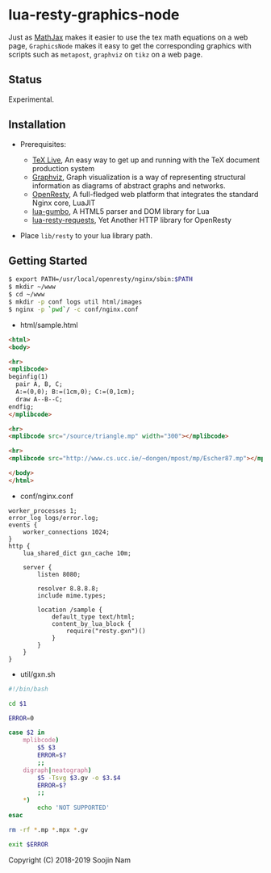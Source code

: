 lua-resty-graphics-node
=======
Just as [MathJax](https://www.mathjax.org/) makes it easier to use the tex math equations on a web page, `GraphicsNode` makes it easy to get the corresponding graphics with scripts such as `metapost`, `graphviz` on `tikz` on a web page.

Status
------
Experimental.

Installation
------------
- Prerequisites:
  
  - [TeX Live](https://www.tug.org/texlive/), An easy way to get up and running with the TeX document production system
  - [Graphviz](https://www.graphviz.org/), Graph visualization is a way of representing structural information as diagrams of abstract graphs and networks.
  - [OpenResty](http://openresty.org/en/), A full-fledged web platform that integrates the standard Nginx core, LuaJIT
  - [lua-gumbo](https://craigbarnes.gitlab.io/lua-gumbo/), A HTML5 parser and DOM library for Lua
  - [lua-resty-requests](https://github.com/tokers/lua-resty-requests), Yet Another HTTP library for OpenResty
- Place `lib/resty` to your lua library path.

Getting Started
---------------
```bash
$ export PATH=/usr/local/openresty/nginx/sbin:$PATH
$ mkdir ~/www
$ cd ~/www
$ mkdir -p conf logs util html/images
$ nginx -p `pwd`/ -c conf/nginx.conf
```

- html/sample.html
```html
<html>
<body>

<hr>
<mplibcode>
beginfig(1)
  pair A, B, C;
  A:=(0,0); B:=(1cm,0); C:=(0,1cm);
  draw A--B--C;
endfig;
</mplibcode>

<hr>
<mplibcode src="/source/triangle.mp" width="300"></mplibcode>

<hr>
<mplibcode src="http://www.cs.ucc.ie/~dongen/mpost/mp/Escher87.mp"></mplibcode>

</body>
</html>
```

- conf/nginx.conf
```
worker_processes 1;
error_log logs/error.log;
events {
    worker_connections 1024;
}
http {
    lua_shared_dict gxn_cache 10m;
    
    server {
        listen 8080;
        
        resolver 8.8.8.8;
        include mime.types;
        
        location /sample {
            default_type text/html;
            content_by_lua_block {
                require("resty.gxn")()
            }
        }
    }
}
```

- util/gxn.sh
```bash
#!/bin/bash

cd $1

ERROR=0

case $2 in
    mplibcode)
        $5 $3
        ERROR=$?
        ;;
    digraph|neatograph)
        $5 -Tsvg $3.gv -o $3.$4
        ERROR=$?
        ;;
    *)
        echo 'NOT SUPPORTED'
esac

rm -rf *.mp *.mpx *.gv

exit $ERROR
```

Copyright (C) 2018-2019 Soojin Nam

